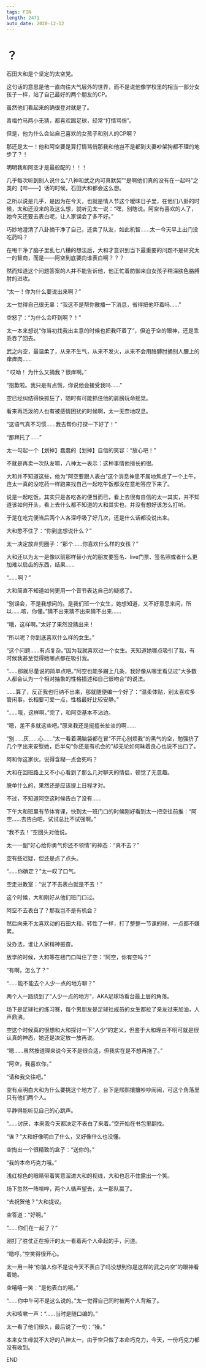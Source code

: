 ```yaml
---
tags: FIN
length: 2471
auto_date: 2020-12-12
---
```


# ？

石田大和是个坚定的太空党。

这句话的意思是他一直向往大气层外的世界，而不是说他像学校里的相当一部分女孩子一样，站了自己最好的两个朋友的CP。

虽然他们看起来的确很登对就是了。

青梅竹马两小无猜，都喜欢踢足球，经常“打情骂俏”。

但是，他为什么会站自己喜欢的女孩子和别人的CP啊？

那还是太一！他和阿空要是算打情骂俏那我和他岂不是都到夫妻吵架狗都不理的地步了？！

明明我和阿空才是最般配的！！！

几乎每次听到别人说什么“八神和武之内可真默契”“是啊他们真的没有在一起吗”之类的【哔——】话的时候，石田大和都会这么想。

之所以说是几乎，是因为在今天，也就是情人节这个暧昧日子里，在他们八卦的时候，太和还没来的及这么想，就听见太一说：“嘿，别瞎说。阿空有喜欢的人了，她今天还要去表白呢，让人家误会了多不好。”

巧妙地澄清了八卦摘干净了自己，还卖了队友，如此机智……太一今天早上出门没吃药吗？

在甩干净了脑子里乱七八糟的想法后，大和才意识到当下最重要的问题不是研究太一的智商，而是——阿空到底要向谁表白啊？？？

然而知道这个问题答案的人并不能告诉他，他正忙着防御来自女孩子稍深肤色胳膊肘的进攻。

“太一！你为什么要说出来啊？”

太一觉得自己很无辜：“我这不是帮你散播一下消息，省得把他吓着吗……”

空怒了：“为什么会吓到啊？！”

太一本来想说“你当初找我出主意的时候也把我吓着了”，但迫于空的眼神，还是乖乖吞了回去。

武之内空，最温柔了，从来不生气，从来不发火，从来不会用胳膊肘捅别人腰上的痒痒肉……

“ 哎呦！ 为什么又捅我？很痒啊。”

“抱歉啦。我只是有点慌，你说他会接受我吗……”

空已经纠结得快抓狂了，随时有可能抓住他的肩膀玩命摇晃。

看来再活泼的人也有被感情困扰的时候啊，太一无奈地叹息。

“这语气真不习惯……我去帮你打探一下好了！”

“那拜托了……”

太一勾起一个【划掉】蠢蠢的【划掉】自信的笑容：“放心吧！”

不就是再卖一次队友嘛，八神太一表示：这种事情他擅长的很。

大和并不知道这些，他为“阿空要跟人表白”这个消息神思不属地焦虑了一个上午，连太一真的没吃药一样跑来找自己一起吃午饭都没在意地答应下来了。

说是一起吃饭，其实只是各吃各的便当而已，看上去很有自信的太一其实，并不知道该如何开头，看上去什么都不知道的大和其实也，并没有想好该怎么打听。

于是在吃完便当后两个人各深呼吸了好几次，还是什么话都没说出来。

大和憋不住了：“你到底想说什么？”

太一决定放弃兜圈子：“那个……你喜欢什么样的女孩？”

大和还以为太一是像以前那样替小光的朋友要签名、live门票、签名照或者什么更加难以启齿的东西，结果……

“……啊？”

大和简直不知道如何更用一个音节表达自己的疑惑了。

“别误会，不是我想问的。是我们班一个女生，她想知道，又不好意思来问，所以……咳，你懂。”猜不出来猜不出来猜不出来……

“哦，这样啊。”太好了果然没猜出来！

“所以呢？你到底喜欢什么样的女生。”

“这个问题……有点复杂。”因为我就喜欢过一个女生。天知道她哪点吸引了我，有时候我甚至觉得她哪点都在吸引我。

“……那就尽量说的简单点吧。”阿空也能多蹭上几条，我好像从哪里看见过“大多数人都会认为一个相对抽象的性格描述和自己很吻合”的说法。

……算了，反正我也归纳不出来，那就随便编一个好了：“温柔体贴，别太喜欢多管闲事，长相要可爱一点，性格最好比较安静。”

“……哦，这样啊。”完了，和阿空基本不沾边。

“嗯，差不多就这些吧。”原来我还是挺擅长扯淡的啊……

“别……灰……心……”太一看着满脑袋都在冒“不开心别烦我”的黑气的空，勉强挤了几个字出来安慰她，后半句“你还是有机会的”却无论如何昧着良心也说不出口了。

阿和你这家伙，说得含糊一点会死吗？

大和在回班路上又不小心看到了那么几对聊天的情侣，顿觉了无意趣。

脱单什么的，果然还是应该提上日程才对。

不过，不知道阿空这时候告白了没有……

下午大和班里有节体育课，快到太一班门口的时候刚好看到太一把空往前推：“阿空……去告白吧，试试总比不试强啊。”

“我不去！”空回头对他说。

太一一副“好心给你勇气你还不领情”的神态：“真不去？”

空有些迟疑，但还是点了点头。

“……你确定？”太一叹了口气。

空走进教室：“说了不去表白就是不去！”

这个时候，大和刚好从他们班门口过。

阿空不去表白了？那我岂不是有机会？

然后向来不太喜欢动的石田大和，转性了一样，打了整整一节课的球，一点都不嫌累。

没办法，谁让人家精神振奋。

放学的时候，大和等在楼门口叫住了空：“阿空，你有空吗？”

“有啊，怎么了？”

“……能不能去个人少一点的地方聊？”

两个人一路绕到了“人少一点的地方”，AKA足球场看台最上层的角落。

场下是足球社的练习赛，每个男朋友是足球社成员的女生都拉了亲友过来加油，人声鼎沸。

空这个时候真的很想和大和探讨一下“人少”的定义，但鉴于大和理由不明可就是很认真的神态，她还是决定放一放再说。

“嗯……虽然按道理来说今天不是很合适，但我实在是不想再拖了。”

“阿空，我喜欢你。”

“请和我交往吧。”

空有点明白大和为什么要挑这个地方了，台下是熙熙攘攘吵吵闹闹，可这个角落里只有他们两个人。

平静得能听见自己的心跳声。

“……讨厌，本来我今天都决定不表白了来着。”空开始在书包里翻找。

“诶？”大和好像明白了什么，又好像什么也没懂。

空掏出一个很精致的盒子：“送你的。”

“我的本命巧克力哦。”

浅红棕色的眼睛带着笑意溜进大和的视线，大和也忍不住露出一个笑。

场下忽然一阵喧哗，两个人循声望去，太一那队赢了。

“去祝贺他？”大和提议。

空答道：“好啊。”

“……你们在一起了？”

刚打了胜仗正在擦汗的太一看着两个人牵起的手，问道。

“嗯哼。”空笑得很开心。

太一用一种“你骗人你不是说今天不表白了吗没想到你是这样的武之内空”的眼神看着她。

空嘻嘻一笑：“是他表白的哦。”

“……你中午可不是这么说的。”太一觉得自己同时被两个人背叛了。

大和咳嗽一声：“……当时是随口编的。”

太一看了他们很久，最后说了一句：“操。”

本来女生缘就不大好的八神太一，由于空只做了本命巧克力，今天，一份巧克力都没有收到。

END
